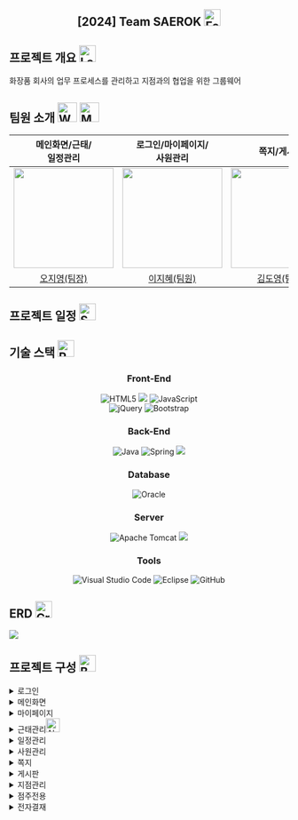 <div align="center">
<h2>[2024] Team SAEROK <img src="https://raw.githubusercontent.com/Tarikul-Islam-Anik/Animated-Fluent-Emojis/master/Emojis/Animals/Four%20Leaf%20Clover.png" alt="Four Leaf Clover" width="30" height="30" /></h2>
</div>

##  프로젝트 개요 <img src="https://raw.githubusercontent.com/Tarikul-Islam-Anik/Animated-Fluent-Emojis/master/Emojis/Objects/Laptop.png" alt="Laptop" width="30" height="30" />

화장품 회사의 업무 프로세스를 관리하고 지점과의 협업을 위한 그룹웨어


  
##  팀원 소개 <img src="https://raw.githubusercontent.com/Tarikul-Islam-Anik/Animated-Fluent-Emojis/master/Emojis/People%20with%20professions/Woman%20Technologist%20Light%20Skin%20Tone.png" alt="Woman Technologist Light Skin Tone" width="35" height="35" /> <img src="https://raw.githubusercontent.com/Tarikul-Islam-Anik/Animated-Fluent-Emojis/master/Emojis/People%20with%20professions/Man%20Technologist%20Light%20Skin%20Tone.png" alt="Man Technologist Light Skin Tone" width="35" height="35" />

|메인화면/근태/<br>일정관리|로그인/마이페이지/<br>사원관리|쪽지/게시판|지점관리/점주전용|전자결재|
|:-:|:-:|:-:|:-:|:-:|
| <img src="https://github.com/jjiyeong/-Saerok_final/assets/148295633/a7ecb8ab-3c90-43be-83ec-ec07decaef8a" width="180" height="180"/> | <img src="https://github.com/jjiyeong/-Saerok_final/assets/148295633/bc69cf01-6cd1-4649-8e43-7a0fd9fe7c7d" width="180" height="180"/> | <img src="https://github.com/jjiyeong/-Saerok_final/assets/148295633/9854b646-e810-4b91-a30d-3d5c48ba613c" width="180" height="180"/> | <img src="https://github.com/jjiyeong/-Saerok_final/assets/148295633/57f1c575-7ca3-4413-812a-9d0395ac68ce" width="180" height="180"/> | <img src="https://github.com/jjiyeong/-Saerok_final/assets/148295633/5abe4eed-4059-4785-b9ca-634a615b0c4d" width="180" height="180"/> 
| [오지영(팀장)](https://github.com/jjiyeong)|[이지혜(팀원)](https://github.com/devjh502)|[김도영(팀원)](https://github.com/devDYoung)|[유채화(팀원)](https://github.com/coghkLove)|[홍정재(팀원)](https://github.com/23testdev)|

##  프로젝트 일정 <img src="https://raw.githubusercontent.com/Tarikul-Islam-Anik/Animated-Fluent-Emojis/master/Emojis/Objects/Spiral%20Calendar.png" alt="Spiral Calendar" width="30" height="30" />

##  기술 스택 <img src="https://raw.githubusercontent.com/Tarikul-Islam-Anik/Animated-Fluent-Emojis/master/Emojis/Travel%20and%20places/Rocket.png" alt="Rocket" width="30" height="30" />

<div align="center">

### Front-End

![HTML5](https://img.shields.io/badge/html5-%23E34F26.svg?style=for-the-badge&logo=html5&logoColor=white)
<img src="https://img.shields.io/badge/css-1572B6?style=for-the-badge&logo=css3&logoColor=white"> 
![JavaScript](https://img.shields.io/badge/javascript-%23323330.svg?style=for-the-badge&logo=javascript&logoColor=%23F7DF1E)<br>
![jQuery](https://img.shields.io/badge/jquery-%230769AD.svg?style=for-the-badge&logo=jquery&logoColor=white)
![Bootstrap](https://img.shields.io/badge/bootstrap-%238511FA.svg?style=for-the-badge&logo=bootstrap&logoColor=white)

### Back-End

![Java](https://img.shields.io/badge/java-%23ED8B00.svg?style=for-the-badge&logo=openjdk&logoColor=white)
![Spring](https://img.shields.io/badge/spring-%236DB33F.svg?style=for-the-badge&logo=spring&logoColor=white)
<img src="https://img.shields.io/badge/springboot-6DB33F?style=for-the-badge&logo=springboot&logoColor=white">

### Database

![Oracle](https://img.shields.io/badge/Oracle-F80000?style=for-the-badge&logo=oracle&logoColor=white)

### Server

![Apache Tomcat](https://img.shields.io/badge/apache%20tomcat-%23F8DC75.svg?style=for-the-badge&logo=apache-tomcat&logoColor=black)
<img src="https://img.shields.io/badge/Maven-C71A36?style=for-the-badge&logo=apachemaven&logoColor=black">

### Tools

![Visual Studio Code](https://img.shields.io/badge/Visual%20Studio%20Code-0078d7.svg?style=for-the-badge&logo=visual-studio-code&logoColor=white)
![Eclipse](https://img.shields.io/badge/Eclipse-FE7A16.svg?style=for-the-badge&logo=Eclipse&logoColor=white)
![GitHub](https://img.shields.io/badge/github-%23121011.svg?style=for-the-badge&logo=github&logoColor=white)

<!--![Notion](https://img.shields.io/badge/Notion-%23000000.svg?style=for-the-badge&logo=notion&logoColor=white)
![Google Drive](https://img.shields.io/badge/Google%20Drive-4285F4?style=for-the-badge&logo=googledrive&logoColor=white) -->

</div>

##  ERD <img src="https://raw.githubusercontent.com/Tarikul-Islam-Anik/Animated-Fluent-Emojis/master/Emojis/Objects/Crayon.png" alt="Crayon" width="30" height="30" />

<img src="https://github.com/jjiyeong/-Saerok_final/assets/148295633/d796eb63-eac7-4761-abec-1c466401243a"/> 

##  프로젝트 구성 <img src="https://raw.githubusercontent.com/Tarikul-Islam-Anik/Animated-Fluent-Emojis/master/Emojis/Objects/Bookmark%20Tabs.png" alt="Bookmark Tabs" width="30" height="30" />

<details>
<summary>로그인 </summary>
</details>

<details>
<summary>메인화면 </summary>
</details>

<details>
<summary>마이페이지</summary>
</details>

<details>
<summary>근태관리<img src="https://raw.githubusercontent.com/Tarikul-Islam-Anik/Animated-Fluent-Emojis/master/Emojis/Travel%20and%20places/Alarm%20Clock.png" alt="Alarm Clock" width="25" height="25" /></summary>
</details>

<details>
<summary>일정관리</summary>
</details>

<details>
<summary>사원관리</summary>
</details>

<details>
<summary>쪽지</summary>
</details>

<details>
<summary>게시판</summary>
</details>

<details>
  <summary>지점관리</summary>
  
* ##### 매출현황
* ##### 지점별매출
* ##### 발주목록
* ##### 지점조회
  
</details>

<details><summary>점주전용</summary>
  
* #####  매출관리<br>
* #####  재고목록<br>
* #####  발주신청<br>
* #####  발주목록<br>
* ###### 발주 목록 및 상태 확인 가능
* ###### 발주 취소 기능 제공
  
</details>

<details>
<summary>전자결재</summary>
</details>

